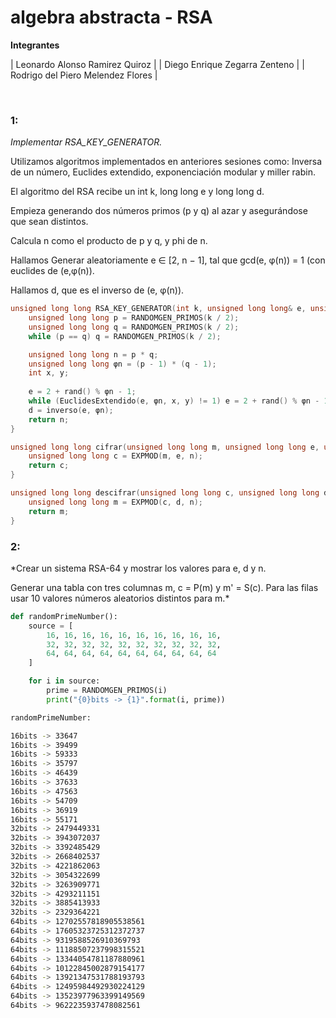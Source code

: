 # algebra abstracta - RSA

**Integrantes**

| Leonardo Alonso Ramirez Quiroz |
| Diego Enrique Zegarra Zenteno |
| Rodrigo del Piero Melendez Flores |


<br>

### 1:
*Implementar RSA_KEY_GENERATOR.*

Utilizamos algoritmos implementados en anteriores sesiones como: Inversa de un número, Euclides extendido, exponenciación modular y miller rabin.

El algoritmo del RSA recibe un int k, long long e y long long d.

Empieza generando dos números primos (p y q) al azar y asegurándose que sean distintos.

Calcula n como el producto de p y q, y phi de n.

Hallamos Generar aleatoriamente e ∈ [2, n − 1], tal que gcd(e, φ(n)) = 1 (con euclides de (e,φ(n)).

Hallamos d, que es el inverso de (e, φ(n)).

```c++
unsigned long long RSA_KEY_GENERATOR(int k, unsigned long long& e, unsigned long long& d) {
    unsigned long long p = RANDOMGEN_PRIMOS(k / 2);
    unsigned long long q = RANDOMGEN_PRIMOS(k / 2);
    while (p == q) q = RANDOMGEN_PRIMOS(k / 2);

    unsigned long long n = p * q;
    unsigned long long φn = (p - 1) * (q - 1);
    int x, y;
    
    e = 2 + rand() % φn - 1;
    while (EuclidesExtendido(e, φn, x, y) != 1) e = 2 + rand() % φn - 1;
    d = inverso(e, φn);
    return n;
}

unsigned long long cifrar(unsigned long long m, unsigned long long e, unsigned long long n) {
    unsigned long long c = EXPMOD(m, e, n);
    return c;
}

unsigned long long descifrar(unsigned long long c, unsigned long long d, unsigned long long n) {
    unsigned long long m = EXPMOD(c, d, n);
    return m;
}
```

### 2:
*Crear un sistema RSA-64 y mostrar los valores para e, d y n.

Generar una tabla con tres columnas m, c = P(m) y m' = S(c). Para las filas usar 10 valores números aleatorios distintos para m.*


```python
def randomPrimeNumber():
    source = [ 
        16, 16, 16, 16, 16, 16, 16, 16, 16, 16,
        32, 32, 32, 32, 32, 32, 32, 32, 32, 32,
        64, 64, 64, 64, 64, 64, 64, 64, 64, 64
    ]

    for i in source:
        prime = RANDOMGEN_PRIMOS(i)
        print("{0}bits -> {1}".format(i, prime))
```
```bash
randomPrimeNumber:

16bits -> 33647
16bits -> 39499
16bits -> 59333
16bits -> 35797
16bits -> 46439
16bits -> 37633
16bits -> 47563
16bits -> 54709
16bits -> 36919
16bits -> 55171
32bits -> 2479449331
32bits -> 3943072037
32bits -> 3392485429
32bits -> 2668402537
32bits -> 4221862063
32bits -> 3054322699
32bits -> 3263909771
32bits -> 4293211151
32bits -> 3885413933
32bits -> 2329364221
64bits -> 12702557818905538561
64bits -> 17605323725312372737
64bits -> 9319588526910369793
64bits -> 11188507237998315521
64bits -> 13344054781187880961
64bits -> 10122845002879154177
64bits -> 13921347531788193793
64bits -> 12495984492930224129
64bits -> 13523977963399149569
64bits -> 9622235937478082561
```
